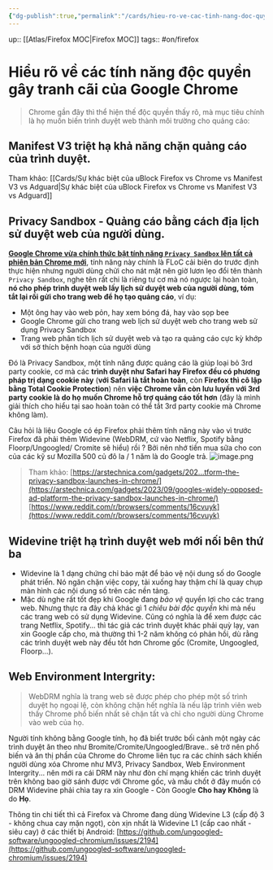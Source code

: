 ```yaml
---
{"dg-publish":true,"permalink":"/cards/hieu-ro-ve-cac-tinh-nang-doc-quyen-gay-tranh-cai-cua-google-chrome/"}
---
```


up:: [[Atlas/Firefox MOC\|Firefox MOC]]
tags:: #on/firefox 

# Hiểu rõ về các tính năng độc quyền gây tranh cãi của Google Chrome

> Chrome gần đây thì thể hiện thế độc quyền thấy rõ, mà mục tiêu chính là họ muốn biến trình duyệt web thành môi trường cho quảng cáo:  

## Manifest V3 triệt hạ khả năng chặn quảng cáo của trình duyệt. 
Tham khảo: [[Cards/Sự khác biệt của uBlock Firefox vs Chrome vs Manifest V3 vs Adguard\|Sự khác biệt của uBlock Firefox vs Chrome vs Manifest V3 vs Adguard]]

## Privacy Sandbox - Quảng cáo bằng cách địa lịch sử duyệt web của người dùng.

[**Google Chrome vừa chính thức bật tính năng `Privacy Sandbox` lên tất cả phiên bản Chrome mới**](https://arstechnica.com/gadgets/2023/09/googles-widely-opposed-ad-platform-the-privacy-sandbox-launches-in-chrome/), tính năng này chính là FLoC cải biên do trước định thực hiện nhưng người dùng chửi cho nát mặt nên giờ lươn lẹo đổi tên thành `Privacy Sandbox`, nghe tên rất chi là riêng tư cơ mà nó ngược lại hoàn toàn, **nó cho phép trình duyệt web lấy lịch sử duyệt web của người dùng, tóm tắt lại rồi gửi cho trang web để họ tạo quảng cáo**, ví dụ:  

- Một ông hay vào web pỏn, hay xem bóng đá, hay vào sọp bee
- Google Chrome gửi cho trang web lịch sử duyệt web cho trang web sử dụng Privacy Sandbox
- Trang web phân tích lịch sử duyệt web và tạo ra quảng cáo cực kỳ khớp với sở thích bệnh hoạn của người dùng

Đó là Privacy Sandbox, một tính năng được quảng cáo là giúp loại bỏ 3rd party cookie, cơ mà các **trình duyệt như Safari hay Firefox đều có phương pháp trị dạng cookie này** (**với Safari là tắt hoàn toàn**, còn **Firefox thì cô lập bằng Total Cookie Protection**) nên **việc Chrome vẫn còn lưu luyến với 3rd party cookie là do họ muốn Chrome hỗ trợ quảng cáo tốt hơn** (đây là mình giải thích cho hiểu tại sao hoàn toàn có thể tắt 3rd party cookie mà Chrome không làm).  
  
Câu hỏi là liệu Google có ép Firefox phải thêm tính năng này vào vì trước Firefox đã phải thêm Widevine (WebDRM, cứ vào Netflix, Spotify bằng Floorp/Ungoogled/ Cromite sẽ hiểu) rồi ? Bởi nên nhớ tiền mua sữa cho con của các kỹ sư Mozilla 500 củ đô la / 1 năm là do Google trả.
![image.png](/img/user/Extras/Images/image.png)

> Tham khảo:
[https://arstechnica.com/gadgets/202...tform-the-privacy-sandbox-launches-in-chrome/](https://arstechnica.com/gadgets/2023/09/googles-widely-opposed-ad-platform-the-privacy-sandbox-launches-in-chrome/)  
[https://www.reddit.com/r/browsers/comments/16cvuyk](https://www.reddit.com/r/browsers/comments/16cvuyk)

## Widevine triệt hạ trình duyệt web mới nối bên thứ ba

- Widevine là 1 dạng chứng chỉ bảo mật để bảo vệ nội dung số do Google phát triển. Nó ngăn chặn việc copy, tải xuống hay thậm chí là quay chụp màn hình các nội dung số trên các nền tảng. 
- Mặc dù nghe rất tốt đẹp khi Google đang *bảo vệ* quyền lợi cho các trang web. Nhưng thực ra đây chả khác gì 1 *chiêu bài độc quyền* khi mà nếu các trang web có sử dụng Widevine. Cũng có nghĩa là để xem được các trang Netflix, Spotify... thì tác giả các trình duyệt khác phải quỳ lạy, van xin Google cấp cho, mà thường thì 1-2 năm không có phản hồi, dù rằng các trình duyệt web này đều tốt hơn Chrome gốc (Cromite, Ungoogled, Floorp...).  

## Web Environment Intergrity: 
> WebDRM nghĩa là trang web sẽ được phép cho phép một số trình duyệt họ ngoại lệ, còn không chặn hết nghĩa là nếu lập trình viên web thấy Chrome phổ biến nhất sẽ chặn tất và chỉ cho người dùng Chrome vào web của họ. 

Người tính không bằng Google tính, họ đã biết trước bối cảnh một ngày các trình duyệt ăn theo như Bromite/Cromite/Ungoogled/Brave.. sẽ trở nên phổ biến và ăn thị phần của Chrome do Chrome liên tục ra các chính sách khiến người dùng xóa Chrome như MV3, Privacy Sandbox, Web Environment Intergrity... nên mới ra cái DRM này như đòn chí mạng khiến các trình duyệt trên không bao giờ sánh được với Chrome gốc, và mấu chốt ở đây muốn có DRM Widevine phải chìa tay ra xin Google - Còn Google **Cho hay Không** là do **Họ**.  
  
Thông tin chi tiết thì cả Firefox và Chrome đang dùng Widevine L3 (cấp độ 3 - không chua cay mặn ngọt), còn xịn nhất là Widevine L1 (cấp cao nhất - siêu cay) ở các thiết bị Android:  [https://github.com/ungoogled-software/ungoogled-chromium/issues/2194](https://github.com/ungoogled-software/ungoogled-chromium/issues/2194)